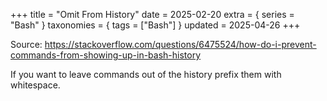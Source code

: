 +++
title = "Omit From History"
date = 2025-02-20
extra = { series = "Bash" }
taxonomies = { tags = ["Bash"] }
updated = 2025-04-26
+++

Source: <https://stackoverflow.com/questions/6475524/how-do-i-prevent-commands-from-showing-up-in-bash-history>

If you want to leave commands out of the history prefix them with whitespace.
